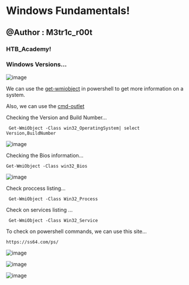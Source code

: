 # Windows Fundamentals!
## @Author : M3tr1c_r00t
### HTB_Academy!
### Windows Versions...

![image](https://user-images.githubusercontent.com/99975622/212542317-d8ed1c5e-3167-4cd5-bd6c-a77494a66e44.png)

We can use the <a href="https://learn.microsoft.com/en-us/powershell/module/microsoft.powershell.management/get-wmiobject?view=powershell-5.1">get-wmiobject</a> in powershell to get more information on a system.

Also, we can use the <a href="https://docs.microsoft.com/en-us/powershell/scripting/developer/cmdlet/cmdlet-overview?view=powershell-7"> cmd-outlet</a>

Checking the Version and Build Number...
```
 Get-WmiObject -Class win32_OperatingSystem| select Version,BuildNumber
```
![image](https://user-images.githubusercontent.com/99975622/212542657-a4fac87c-02c9-461b-8976-82226ce3606b.png)

Checking the Bios information...
```
Get-WmiObject -Class win32_Bios
```
![image](https://user-images.githubusercontent.com/99975622/212542793-49bb8fa6-491d-4142-8965-4cbe12c49951.png)

Check proccess listing...
```
 Get-WmiObject -Class Win32_Process
```

Check on services listing ...
```
 Get-WmiObject -Class Win32_Service

```

To check on powershell commands, we can use this site...
```
https://ss64.com/ps/
```


![image](https://user-images.githubusercontent.com/99975622/212544707-9774ee02-6178-44e1-b052-ce199cf38c4d.png)



![image](https://user-images.githubusercontent.com/99975622/212544773-58c780cd-6d96-4d8c-bbd0-25128a66726c.png)


![image](https://user-images.githubusercontent.com/99975622/212544824-a5b0deac-861a-4b6f-bc9a-df7ccb80025b.png)

